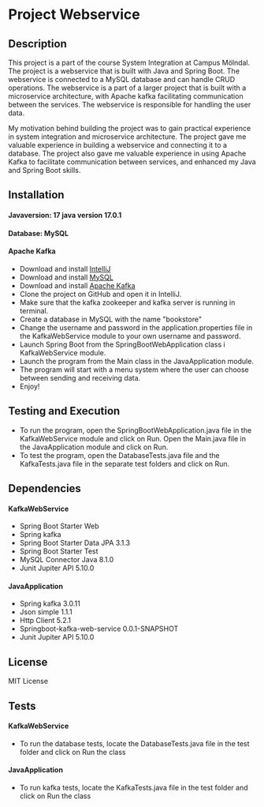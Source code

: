 # Project Webservice 

## Description
This project is a part of the course System Integration at Campus Mölndal. The project is a webservice that is built with Java and Spring Boot. The webservice is connected to a MySQL database and can handle CRUD operations. 
The webservice is a part of a larger project that is built with a microservice architecture, with Apache kafka facilitating communication between the services. The webservice is responsible for handling the user data.

My motivation behind building the project was to gain practical experience in system integration and microservice architecture. The project gave me valuable experience in building a webservice and connecting it to a database.
The project also gave me valuable experience in using Apache Kafka to facilitate communication between services, and enhanced my Java and Spring Boot skills.

## Installation
#### Javaversion: 17 java version 17.0.1
#### Database: MySQL
#### Apache Kafka
+ Download and install [IntelliJ](https://www.oracle.com/java/technologies/javase-jdk11-downloads.html)
+ Download and install [MySQL](https://dev.mysql.com/downloads/mysql/)
+ Download and install [Apache Kafka](https://kafka.apache.org/downloads)
+ Clone the project on GitHub and open it in IntelliJ.
+ Make sure that the kafka zookeeper and kafka server is running in terminal.
+ Create a database in MySQL with the name "bookstore" 
+ Change the username and password in the application.properties file in the KafkaWebService module to your own username and password.
+ Launch Spring Boot from the SpringBootWebApplication class i KafkaWebService module.
+ Launch the program from the Main class in the JavaApplication module.
+ The program will start with a menu system where the user can choose between sending and receiving data.
+ Enjoy!

## Testing and Execution
+ To run the program, open the SpringBootWebApplication.java file in the KafkaWebService module and click on Run. Open the Main.java file in the JavaApplication module and click on Run.
+ To test the program, open the DatabaseTests.java file and the KafkaTests.java file in the separate test folders and click on Run.


## Dependencies
#### KafkaWebService
+ Spring Boot Starter Web
+ Spring kafka
+ Spring Boot Starter Data JPA 3.1.3
+ Spring Boot Starter Test
+ MySQL Connector Java 8.1.0
+ Junit Jupiter API 5.10.0

#### JavaApplication
+ Spring kafka 3.0.11
+ Json simple 1.1.1
+ Http Client 5.2.1
+ Springboot-kafka-web-service 0.0.1-SNAPSHOT
+ Junit Jupiter API 5.10.0

## License
MIT License

## Tests
#### KafkaWebService
+ To run the database tests, locate the DatabaseTests.java file in the test folder and click on Run the class
#### JavaApplication
+ To run kafka tests, locate the KafkaTests.java file in the test folder and click on Run the class


